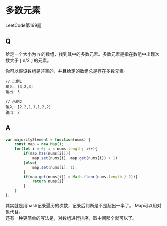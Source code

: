 # 多数元素
LeetCode第169题

## Q
给定一个大小为 n 的数组，找到其中的多数元素。多数元素是指在数组中出现次数大于 ⌊ n/2 ⌋ 的元素。

你可以假设数组是非空的，并且给定的数组总是存在多数元素。

``` 
// 示例1
输入: [3,2,3]
输出: 3

// 示例2
输入: [2,2,1,1,1,2,2]
输出: 2
```

## A
``` javascript
var majorityElement = function(nums) {
    const map = new Map();
    for(let i = 0; i < nums.length; i++){
        if(map.has(nums[i])){
            map.set(nums[i], map.get(nums[i]) + 1)
        }else{
            map.set(nums[i], 1);
        }
        if(map.get(nums[i]) > Math.floor(nums.length / 2)){
            return nums[i]
        }
    }
};
```
其实就是用hash记录遍历的次数，记录后判断是不是超出一半了。
Map可以用对象代替。  
还有一种更简单的写法是，对数组进行排序，取中间那个就可以了。